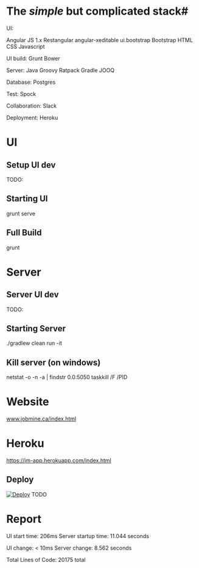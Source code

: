 # The *simple* but complicated stack#

UI:

Angular JS 1.x
Restangular
angular-xeditable
ui.bootstrap
Bootstrap
HTML
CSS
Javascript

UI build:
Grunt
Bower

Server:
Java
Groovy
Ratpack
Gradle
JOOQ

Database:
Postgres

Test:
Spock

Collaboration:
Slack

Deployment:
Heroku

# UI #

## Setup UI dev ##
TODO:

## Starting UI ##
grunt serve

## Full Build ##
grunt

# Server #

## Server UI dev ##

TODO:

## Starting Server ##
./gradlew clean run -it

## Kill server (on windows) ##
netstat -o -n -a | findstr 0.0:5050
taskkill /F /PID <pid>

# Website #
www.jobmine.ca/index.html

# Heroku #

https://jm-app.herokuapp.com/index.html

## Deploy ##
[![Deploy](https://www.herokucdn.com/deploy/button.svg)](https://heroku.com/deploy)
TODO

# Report #

UI start time: 206ms
Server startup time: 11.044 seconds

UI change: < 10ms
Server change: 8.562 seconds

Total Lines of Code: 20175 total